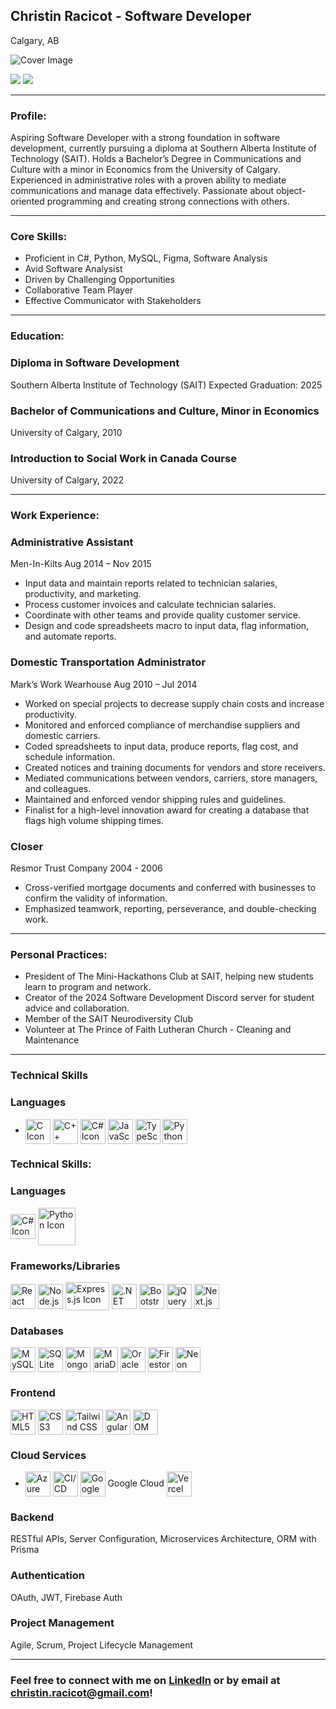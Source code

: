 ## Christin Racicot - Software Developer
Calgary, AB

![Cover Image](cover.png)

[![](https://img.shields.io/badge/Email-christin.raicot%40gmail.com-%230077B5.svg?&style=for-the-badge&logo=gmail&logoColor=white&color=ea4335)](mailto:christin.racicot@gmail.com)
[![](https://img.shields.io/badge/LinkedIn-Christin%20Racicot-%230077B5.svg?&style=for-the-badge&logo=linkedin&logoColor=white0e76a8)](https://www.linkedin.com/in/chris-racicot-a15314295/)


---

### Profile:

Aspiring Software Developer with a strong foundation in software development, currently pursuing a diploma at Southern Alberta Institute of Technology (SAIT). Holds a Bachelor’s Degree in Communications and Culture with a minor in Economics from the University of Calgary. Experienced in administrative roles with a proven ability to mediate communications and manage data effectively. Passionate about object-oriented programming and creating strong connections with others.


---

### Core Skills:

   * Proficient in C#, Python, MySQL, Figma, Software Analysis
   * Avid Software Analysist
   * Driven by Challenging Opportunities
   * Collaborative Team Player
   * Effective Communicator with Stakeholders


---

### Education:

### Diploma in Software Development
Southern Alberta Institute of Technology (SAIT)
Expected Graduation: 2025

### Bachelor of Communications and Culture, Minor in Economics
University of Calgary, 2010

### Introduction to Social Work in Canada Course
University of Calgary, 2022


---

### Work Experience:

### Administrative Assistant
Men-In-Kilts
Aug 2014 – Nov 2015

  * Input data and maintain reports related to technician salaries, productivity, and marketing.
  * Process customer invoices and calculate technician salaries.
  * Coordinate with other teams and provide quality customer service.
  * Design and code spreadsheets macro to input data, flag information, and automate reports.

### Domestic Transportation Administrator
Mark’s Work Wearhouse
Aug 2010 – Jul 2014

  * Worked on special projects to decrease supply chain costs and increase productivity.
  * Monitored and enforced compliance of merchandise suppliers and domestic carriers.
  * Coded spreadsheets to input data, produce reports, flag cost, and schedule information.
  * Created notices and training documents for vendors and store receivers.
  * Mediated communications between vendors, carriers, store managers, and colleagues.
  * Maintained and enforced vendor shipping rules and guidelines.
  * Finalist for a high-level innovation award for creating a database that flags high volume shipping times.

### Closer
Resmor Trust Company
2004 - 2006

  * Cross-verified mortgage documents and conferred with businesses to confirm the validity of information.
  * Emphasized teamwork, reporting, perseverance, and double-checking work.


---

### Personal Practices:

  * President of The Mini-Hackathons Club at SAIT, helping new students learn to program and network.
  * Creator of the 2024 Software Development Discord server for student advice and collaboration.
  * Member of the SAIT Neurodiversity Club
  * Volunteer at The Prince of Faith Lutheran Church - Cleaning and Maintenance 


---

### Technical Skills

### Languages
- <img align="center" src="https://cdn.iconscout.com/icon/free/png-512/c-programming-569564.png" alt="C Icon" height="40" width="40" /> <img align="center" src="https://learn.microsoft.com/en-us/media/logos/logo_Cplusplus.svg" alt="C++ Icon" height="40" width="40" /> <img align="center" src="https://learn.microsoft.com/en-us/dotnet/media/logo_csharp.png" alt="C# Icon" height="40" width="40" /> <img align="center" src="https://cdn.iconscout.com/icon/free/png-512/javascript-1-225993.png" alt="JavaScript (ES6) Icon" height="40" width="40" /> <img align="center" src="https://cdn.iconscout.com/icon/free/png-512/typescript-1174965.png" alt="TypeScript Icon" height="40" width="40" /> <img align="center" src="https://cdn.iconscout.com/icon/free/png-512/python-14-569257.png" alt="Python Icon" height="40" width="40" />

### Technical Skills:

### Languages
<img align="center" src="https://learn.microsoft.com/en-us/dotnet/media/logo_csharp.png" alt="C# Icon" height="40" width="40" /> 
<img align="center" src="[https://cdn.iconscout.com/icon/free/png-512/python-14-569257.png](https://camo.githubusercontent.com/6bffdf7511ad2efb80dcb539a0d8603d4d017e58302af626744d3c6022414be2/68747470733a2f2f63646e2e6a7364656c6976722e6e65742f67682f64657669636f6e732f64657669636f6e406c61746573742f69636f6e732f6373686172702f6373686172702d6f726967696e616c2e737667)" alt="Python Icon" height="60" width="60" />



### Frameworks/Libraries
<img align="center" src="https://cdn.iconscout.com/icon/free/png-512/react-4-1175110.png" alt="React Icon" height="40" width="40" /> <img align="center" src="https://upload.wikimedia.org/wikipedia/commons/thumb/d/d9/Node.js_logo.svg/590px-Node.js_logo.svg.png" alt="Node.js Icon" height="40" width="40" /> <img align="center" src="https://blog.amt.in/wp-content/uploads/2017/12/e16da876-c2fd-4eb8-ae72-4b193c534938-Edited.png" alt="Express.js Icon" height="45" width="70" /> <img align="center" src="https://upload.wikimedia.org/wikipedia/commons/thumb/7/7d/Microsoft_.NET_logo.svg/456px-Microsoft_.NET_logo.svg.png" alt=".NET Icon" height="40" width="40" /> <img align="center" src="https://img.icons8.com/color/452/bootstrap.png" alt="Bootstrap Icon" height="40" width="40" /> <img align="center" src="https://cdn.iconscout.com/icon/free/png-512/free-jquery-8-1175153.png?f=webp&w=256" alt="jQuery Icon" height="40" width="40" /> <img align="center" src="https://mikevpeeren.nl/_next/image?url=%2F_next%2Fstatic%2Fmedia%2Fnext_logo.79d7b4bd.png&w=128&q=75" alt="Next.js Icon" height="40" width="40" />

### Databases
<img align="center" src="https://www.sprezzatech.com/wiki/images/8/86/Mysql-logo.jpg?20121007075832" alt="MySQL Icon" height="40" width="40" /> <img align="center" src="https://miro.medium.com/v2/resize:fit:1400/format:webp/1*oqO4K0ITB-I4R1rk6JDZuA.jpeg" alt="SQLite Icon" height="40" width="40" /> <img align="center" src="https://www.crn.com/news/software/media_1f264e4cd9473320695537f76c47e011e57d97d83.jpeg?width=2000&format=webply&optimize=medium" alt="MongoDB Icon" height="40" width="40" /> <img align="center" src="https://i0.wp.com/www.elearningworld.org/wp-content/uploads/2019/08/mariadb-foundation-logo.jpg?w=602&ssl=1" alt="MariaDB Icon" height="40" width="40" /> <img align="center" src="https://miro.medium.com/v2/resize:fit:1400/format:webp/1*2gL1ICrOOBUiGwrUGMsBLw.jpeg" alt="Oracle Icon" height="40" width="40" /> <img align="center" src="https://smarx.com/posts/2021/01/hello-firestore-adding-live-data-to-your-web-apps/firestore-featured.png" alt="Firestore/Firebase Icon" height="40" width="40" /> <img align="center" src="https://neon.tech/_next/static/svgs/e9de8fc7653111a1423e0d227c0c5e9f.svg" alt="Neon Icon" height="40" width="40" />

### Frontend
<img align="center" src="https://cdn.iconscout.com/icon/free/png-512/html5-2038876-1721675.png" alt="HTML5 Icon" height="40" width="40" /> <img align="center" src="https://cdn.iconscout.com/icon/free/png-512/css3-11-1175239.png" alt="CSS3 Icon" height="40" width="40" /> <img align="center" src="https://iconape.com/wp-content/png_logo_vector/tailwind-css-logo.png" alt="Tailwind CSS Icon" height="40" width="60" /> <img align="center" src="https://cdn.iconscout.com/icon/free/png-512/angular-3-226070.png" alt="AngularJS Icon" height="40" width="40" /> <img align="center" src="https://cdn4.iconfinder.com/data/icons/logos-and-brands/512/233_Node_Js_logo-512.png" alt="DOM Manipulation Icon" height="40" width="40" />


### Cloud Services
- <img align="center" src="https://nightingalehq.ai/knowledgebase/glossary/what-is-azure/azure_hub7851ef017d77ced04d70171560f357b_47008_1200x675_fill_q75_box_smart1.jpg" alt="Azure DevOps Icon" height="40" width="40" /> <img align="center" src="https://qualitapps.com/wp-content/uploads/2023/09/devops-concept-1.jpg" alt="CI/CD Icon" height="40" width="40" /> <img align="center" src="https://cdn.iconscout.com/icon/free/png-512/google-cloud-2038785-1721675.png" alt="Google Cloud Platform Icon" height="40" width="40" /> Google Cloud <img align="center" src="https://assets.vercel.com/image/upload/v1588805858/repositories/vercel/logo.png" alt="Vercel Icon" height="40" width="40" />

### Backend
RESTful APIs, Server Configuration, Microservices Architecture, ORM with Prisma

### Authentication
OAuth, JWT, Firebase Auth

### Project Management
Agile, Scrum, Project Lifecycle Management


---

### Feel free to connect with me on [LinkedIn]([https://www.linkedin.com/in/chris-racicot-a15314295/]) or by email at [christin.racicot@gmail.com](mailto:christin.racicot@gmail.com)!
